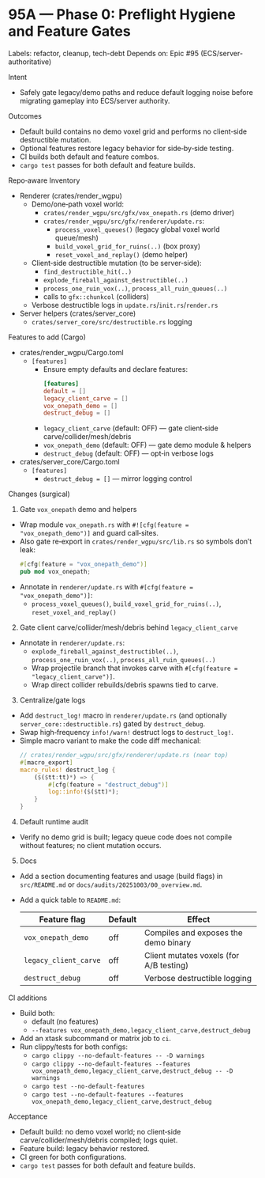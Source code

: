 # 95A — Phase 0: Preflight Hygiene and Feature Gates

Labels: refactor, cleanup, tech-debt
Depends on: Epic #95 (ECS/server-authoritative)

Intent
- Safely gate legacy/demo paths and reduce default logging noise before migrating gameplay into ECS/server authority.

Outcomes
- Default build contains no demo voxel grid and performs no client‑side destructible mutation.
- Optional features restore legacy behavior for side‑by‑side testing.
- CI builds both default and feature combos.
- `cargo test` passes for both default and feature builds.

Repo‑aware Inventory
- Renderer (crates/render_wgpu)
  - Demo/one‑path voxel world:
    - `crates/render_wgpu/src/gfx/vox_onepath.rs` (demo driver)
    - `crates/render_wgpu/src/gfx/renderer/update.rs`:
      - `process_voxel_queues()` (legacy global voxel world queue/mesh)
      - `build_voxel_grid_for_ruins(..)` (box proxy)
      - `reset_voxel_and_replay()` (demo helper)
  - Client‑side destructible mutation (to be server‑side):
    - `find_destructible_hit(..)`
    - `explode_fireball_against_destructible(..)`
    - `process_one_ruin_vox(..)`, `process_all_ruin_queues(..)`
    - calls to `gfx::chunkcol` (colliders)
  - Verbose destructible logs in `update.rs`/`init.rs`/`render.rs`
- Server helpers (crates/server_core)
  - `crates/server_core/src/destructible.rs` logging

Features to add (Cargo)
- crates/render_wgpu/Cargo.toml
  - `[features]`
    - Ensure empty defaults and declare features:
      ```toml
      [features]
      default = []
      legacy_client_carve = []
      vox_onepath_demo = []
      destruct_debug = []
      ```
    - `legacy_client_carve` (default: OFF) — gate client‑side carve/collider/mesh/debris
    - `vox_onepath_demo` (default: OFF) — gate demo module & helpers
    - `destruct_debug` (default: OFF) — opt‑in verbose logs
- crates/server_core/Cargo.toml
  - `[features]`
    - `destruct_debug = []` — mirror logging control

Changes (surgical)
1) Gate `vox_onepath` demo and helpers
- Wrap module `vox_onepath.rs` with `#![cfg(feature = "vox_onepath_demo")]` and guard call‑sites.
- Also gate re‑export in `crates/render_wgpu/src/lib.rs` so symbols don’t leak:
  ```rust
  #[cfg(feature = "vox_onepath_demo")]
  pub mod vox_onepath;
  ```
- Annotate in `renderer/update.rs` with `#[cfg(feature = "vox_onepath_demo")]`:
  - `process_voxel_queues()`, `build_voxel_grid_for_ruins(..)`, `reset_voxel_and_replay()`
2) Gate client carve/collider/mesh/debris behind `legacy_client_carve`
- Annotate in `renderer/update.rs`:
  - `explode_fireball_against_destructible(..)`, `process_one_ruin_vox(..)`, `process_all_ruin_queues(..)`
  - Wrap projectile branch that invokes carve with `#[cfg(feature = "legacy_client_carve")]`.
  - Wrap direct collider rebuilds/debris spawns tied to carve.
3) Centralize/gate logs
- Add `destruct_log!` macro in `renderer/update.rs` (and optionally `server_core::destructible.rs`) gated by `destruct_debug`.
- Swap high‑frequency `info!/warn!` destruct logs to `destruct_log!`.
 - Simple macro variant to make the code diff mechanical:
   ```rust
   // crates/render_wgpu/src/gfx/renderer/update.rs (near top)
   #[macro_export]
   macro_rules! destruct_log {
       ($($tt:tt)*) => {
           #[cfg(feature = "destruct_debug")]
           log::info!($($tt)*);
       }
   }
   ```
4) Default runtime audit
- Verify no demo grid is built; legacy queue code does not compile without features; no client mutation occurs.
5) Docs
- Add a section documenting features and usage (build flags) in `src/README.md` or `docs/audits/20251003/00_overview.md`.
 - Add a quick table to `README.md`:
   
   | Feature flag          | Default | Effect                                  |
   | --------------------- | ------- | --------------------------------------- |
   | `vox_onepath_demo`    | off     | Compiles and exposes the demo binary    |
   | `legacy_client_carve` | off     | Client mutates voxels (for A/B testing) |
   | `destruct_debug`      | off     | Verbose destructible logging            |

CI additions
- Build both:
  - default (no features)
  - `--features vox_onepath_demo,legacy_client_carve,destruct_debug`
- Add an xtask subcommand or matrix job to `ci`.
- Run clippy/tests for both configs:
  - `cargo clippy --no-default-features -- -D warnings`
  - `cargo clippy --no-default-features --features vox_onepath_demo,legacy_client_carve,destruct_debug -- -D warnings`
  - `cargo test --no-default-features`
  - `cargo test --no-default-features --features vox_onepath_demo,legacy_client_carve,destruct_debug`

Acceptance
- Default build: no demo voxel world; no client‑side carve/collider/mesh/debris compiled; logs quiet.
- Feature build: legacy behavior restored.
- CI green for both configurations.
- `cargo test` passes for both default and feature builds.
